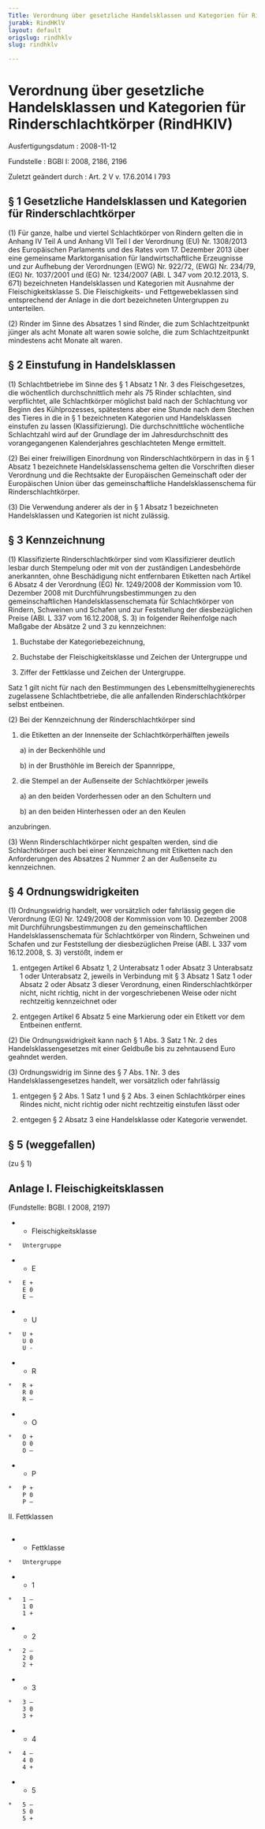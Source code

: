 ```yaml
---
Title: Verordnung über gesetzliche Handelsklassen und Kategorien für Rinderschlachtkörper
jurabk: RindHKlV
layout: default
origslug: rindhklv
slug: rindhklv

---
```


# Verordnung über gesetzliche Handelsklassen und Kategorien für Rinderschlachtkörper (RindHKlV)

Ausfertigungsdatum
:   2008-11-12

Fundstelle
:   BGBl I: 2008, 2186, 2196

Zuletzt geändert durch
:   Art. 2 V v. 17.6.2014 I 793


## § 1 Gesetzliche Handelsklassen und Kategorien für Rinderschlachtkörper

(1) Für ganze, halbe und viertel Schlachtkörper von Rindern gelten die
in Anhang IV Teil A und Anhang VII Teil I der Verordnung (EU) Nr.
1308/2013 des Europäischen Parlaments und des Rates vom 17. Dezember
2013 über eine gemeinsame Marktorganisation für landwirtschaftliche
Erzeugnisse und zur Aufhebung der Verordnungen (EWG) Nr. 922/72, (EWG)
Nr. 234/79, (EG) Nr. 1037/2001 und (EG) Nr. 1234/2007 (ABl. L 347 vom
20\.12.2013, S. 671) bezeichneten Handelsklassen und Kategorien mit
Ausnahme der Fleischigkeitsklasse S. Die Fleischigkeits- und
Fettgewebeklassen sind entsprechend der Anlage in die dort
bezeichneten Untergruppen zu unterteilen.

(2) Rinder im Sinne des Absatzes 1 sind Rinder, die zum
Schlachtzeitpunkt jünger als acht Monate alt waren sowie solche, die
zum Schlachtzeitpunkt mindestens acht Monate alt waren.


## § 2 Einstufung in Handelsklassen

(1) Schlachtbetriebe im Sinne des § 1 Absatz 1 Nr. 3 des
Fleischgesetzes, die wöchentlich durchschnittlich mehr als 75 Rinder
schlachten, sind verpflichtet, alle Schlachtkörper möglichst bald nach
der Schlachtung vor Beginn des Kühlprozesses, spätestens aber eine
Stunde nach dem Stechen des Tieres in die in § 1 bezeichneten
Kategorien und Handelsklassen einstufen zu lassen (Klassifizierung).
Die durchschnittliche wöchentliche Schlachtzahl wird auf der Grundlage
der im Jahresdurchschnitt des vorangegangenen Kalenderjahres
geschlachteten Menge ermittelt.

(2) Bei einer freiwilligen Einordnung von Rinderschlachtkörpern in das
in § 1 Absatz 1 bezeichnete Handelsklassenschema gelten die
Vorschriften dieser Verordnung und die Rechtsakte der Europäischen
Gemeinschaft oder der Europäischen Union über das gemeinschaftliche
Handelsklassenschema für Rinderschlachtkörper.

(3) Die Verwendung anderer als der in § 1 Absatz 1 bezeichneten
Handelsklassen und Kategorien ist nicht zulässig.


## § 3 Kennzeichnung

(1) Klassifizierte Rinderschlachtkörper sind vom Klassifizierer
deutlich lesbar durch Stempelung oder mit von der zuständigen
Landesbehörde anerkannten, ohne Beschädigung nicht entfernbaren
Etiketten nach Artikel 6 Absatz 4 der Verordnung (EG) Nr. 1249/2008
der Kommission vom 10. Dezember 2008 mit Durchführungsbestimmungen zu
den gemeinschaftlichen Handelsklassenschemata für Schlachtkörper von
Rindern, Schweinen und Schafen und zur Feststellung der
diesbezüglichen Preise (ABl. L 337 vom 16.12.2008, S. 3) in folgender
Reihenfolge nach Maßgabe der Absätze 2 und 3 zu kennzeichnen:

1.  Buchstabe der Kategoriebezeichnung,


2.  Buchstabe der Fleischigkeitsklasse und Zeichen der Untergruppe und


3.  Ziffer der Fettklasse und Zeichen der Untergruppe.



Satz 1 gilt nicht für nach den Bestimmungen des
Lebensmittelhygienerechts zugelassene Schlachtbetriebe, die alle
anfallenden Rinderschlachtkörper selbst entbeinen.

(2) Bei der Kennzeichnung der Rinderschlachtkörper sind

1.  die Etiketten an der Innenseite der Schlachtkörperhälften jeweils

    a)  in der Beckenhöhle und


    b)  in der Brusthöhle im Bereich der Spannrippe,





2.  die Stempel an der Außenseite der Schlachtkörper jeweils

    a)  an den beiden Vorderhessen oder an den Schultern und


    b)  an den beiden Hinterhessen oder an den Keulen






anzubringen.

(3) Wenn Rinderschlachtkörper nicht gespalten werden, sind die
Schlachtkörper auch bei einer Kennzeichnung mit Etiketten nach den
Anforderungen des Absatzes 2 Nummer 2 an der Außenseite zu
kennzeichnen.


## § 4 Ordnungswidrigkeiten

(1) Ordnungswidrig handelt, wer vorsätzlich oder fahrlässig gegen die
Verordnung (EG) Nr. 1249/2008 der Kommission vom 10. Dezember 2008 mit
Durchführungsbestimmungen zu den gemeinschaftlichen
Handelsklassenschemata für Schlachtkörper von Rindern, Schweinen und
Schafen und zur Feststellung der diesbezüglichen Preise (ABl. L 337
vom 16.12.2008, S. 3) verstößt, indem er

1.  entgegen Artikel 6 Absatz 1, 2 Unterabsatz 1 oder Absatz 3 Unterabsatz
    1 oder Unterabsatz 2, jeweils in Verbindung mit § 3 Absatz 1 Satz 1
    oder Absatz 2 oder Absatz 3 dieser Verordnung, einen
    Rinderschlachtkörper nicht, nicht richtig, nicht in der
    vorgeschriebenen Weise oder nicht rechtzeitig kennzeichnet oder


2.  entgegen Artikel 6 Absatz 5 eine Markierung oder ein Etikett vor dem
    Entbeinen entfernt.




(2) Die Ordnungswidrigkeit kann nach § 1 Abs. 3 Satz 1 Nr. 2 des
Handelsklassengesetzes mit einer Geldbuße bis zu zehntausend Euro
geahndet werden.

(3) Ordnungswidrig im Sinne des § 7 Abs. 1 Nr. 3 des
Handelsklassengesetzes handelt, wer vorsätzlich oder fahrlässig

1.  entgegen § 2 Abs. 1 Satz 1 und § 2 Abs. 3 einen Schlachtkörper eines
    Rindes nicht, nicht richtig oder nicht rechtzeitig einstufen lässt
    oder


2.  entgegen § 2 Absatz 3 eine Handelsklasse oder Kategorie verwendet.





## § 5 (weggefallen)


(zu § 1)

## Anlage I. Fleischigkeitsklassen

(Fundstelle: BGBl. I 2008, 2197)

*    *   Fleischigkeitsklasse

    *   Untergruppe


*    *   E

    *   E +
        E 0
        E –


*    *   U

    *   U +
        U 0
        U -


*    *   R

    *   R +
        R 0
        R –


*    *   O

    *   O +
        O 0
        O –


*    *   P

    *   P +
        P 0
        P –



II. Fettklassen
##


*    *   Fettklasse

    *   Untergruppe


*    *   1

    *   1 –
        1 0
        1 +


*    *   2

    *   2 –
        2 0
        2 +


*    *   3

    *   3 –
        3 0
        3 +


*    *   4

    *   4 –
        4 0
        4 +


*    *   5

    *   5 –
        5 0
        5 +



